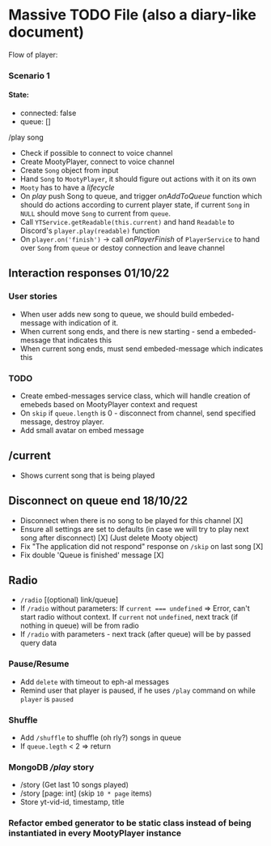 # Massive TODO File (also a diary-like document)

Flow of player:

### Scenario 1

#### State:

- connected: false
- queue: []

/play song

- Check if possible to connect to voice channel
- Create MootyPlayer, connect to voice channel
- Create `Song` object from input
- Hand `Song` to `MootyPlayer`, it should figure out actions with it on its own
- `Mooty` has to have a _lifecycle_
- On _play_ push Song to queue, and trigger _onAddToQueue_ function which should do actions according to current player state, if current `Song` in `NULL` should move `Song` to current from `queue`.
- Call `YTService.getReadable(this.current)` and hand `Readable` to Discord's `player.play(readable)` function
- On `player.on('finish')` -> call _onPlayerFinish_ of `PlayerService` to hand over `Song` from `queue` or destoy connection and leave channel

## Interaction responses 01/10/22

### User stories

- When user adds new song to queue, we should build embeded-message with indication of it.
- When current song ends, and there is new starting - send a embeded-message that indicates this
- When current song ends, must send embeded-message which indicates this

### TODO

- Create embed-messages service class, which will handle creation of emebeds based on MootyPlayer context and request
- On `skip` if `queue.length` is 0 - disconnect from channel, send specified message, destroy player.
- Add small avatar on embed message

## /current

- Shows current song that is being played

## Disconnect on queue end 18/10/22

- Disconnect when there is no song to be played for this channel [X]
- Ensure all settings are set to defaults (in case we will try to play next song after disconnect) [X] (Just delete Mooty object)
- Fix "The application did not respond" response on `/skip` on last song [X]
- Fix double 'Queue is finished' message [X]

## Radio

- `/radio` [(optional) link/queue]
- If `/radio` without parameters: If `current === undefined` => Error, can't start radio without context. If `current` not `undefined`, next track (if nothing in queue) will be from radio
- If `/radio` with parameters - next track (after queue) will be by passed query data

### Pause/Resume

- Add `delete` with timeout to eph-al messages
- Remind user that player is paused, if he uses `/play` command on while `player` is `paused`

### Shuffle

- Add `/shuffle` to shuffle (oh rly?) songs in queue
- If `queue.legth` < 2 => return

### MongoDB _/play_ story

- /story (Get last 10 songs played)
- /story [page: int] (skip `10 * page` items)
- Store yt-vid-id, timestamp, title

### Refactor embed generator to be static class instead of being instantiated in every MootyPlayer instance
